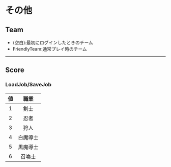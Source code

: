 # その他

## Team

- (空白):最初にログインしたときのチーム
- FriendlyTeam:通常プレイ時のチーム

---

## Score

### LoadJob/SaveJob

[LoadJob]:#loadjobsavejob
[SaveJob]:#loadjobsavejob

|値|職業|
|:-:|:-:|
|1|剣士|
|2|忍者|
|3|狩人|
|4|白魔導士|
|5|黒魔導士|
|6|召喚士|